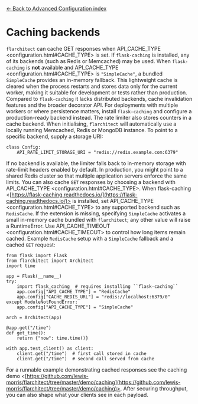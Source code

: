 [← Back to Advanced Configuration index](index.md)

# Caching backends
`flarchitect` can cache GET responses when API_CACHE_TYPE <configuration.html#CACHE_TYPE> is set. If
`flask-caching` is installed, any of its backends (such as Redis or
Memcached) may be used. When `flask-caching` is **not** available and
API_CACHE_TYPE <configuration.html#CACHE_TYPE> is `"SimpleCache"`, a bundled
`SimpleCache` provides an in-memory fallback. This lightweight cache is
cleared when the process restarts and stores data only for the current
worker, making it suitable for development or tests rather than
production.
Compared to `flask-caching` it lacks distributed backends, cache
invalidation features and the broader decorator API. For deployments with
multiple workers or where persistence matters, install `flask-caching`
and configure a production-ready backend instead.
The rate limiter also stores counters in a cache backend. When initialising,
`flarchitect` will automatically use a locally running Memcached,
Redis or MongoDB instance. To point to a specific backend, supply a storage
URI:
```
class Config:
    API_RATE_LIMIT_STORAGE_URI = "redis://redis.example.com:6379"
```
If no backend is available, the limiter falls back to in-memory storage
with rate-limit headers enabled by default. In production, you might point
to a shared Redis cluster so that multiple application servers enforce the
same limits.
You can also cache `GET` responses by choosing a backend with
API_CACHE_TYPE <configuration.html#CACHE_TYPE>. When flask-caching <[https://flask-caching.readthedocs.io/](https://flask-caching.readthedocs.io/)>
is installed, set API_CACHE_TYPE <configuration.html#CACHE_TYPE> to any supported backend such as
`RedisCache`. If the extension is missing, specifying `SimpleCache`
activates a small in-memory cache bundled with `flarchitect`; any other
value will raise a RuntimeError. Use API_CACHE_TIMEOUT <configuration.html#CACHE_TIMEOUT> to control
how long items remain cached.
Example `RedisCache` setup with a `SimpleCache` fallback and a cached
`GET` request:
```
from flask import Flask
from flarchitect import Architect
import time

app = Flask(__name__)
try:
    import flask_caching  # requires installing ``flask-caching``
    app.config["API_CACHE_TYPE"] = "RedisCache"
    app.config["CACHE_REDIS_URL"] = "redis://localhost:6379/0"
except ModuleNotFoundError:
    app.config["API_CACHE_TYPE"] = "SimpleCache"

arch = Architect(app)

@app.get("/time")
def get_time():
    return {"now": time.time()}

with app.test_client() as client:
    client.get("/time")  # first call stored in cache
    client.get("/time")  # second call served from cache
```
For a runnable example demonstrating cached responses see the caching demo <[https://github.com/lewis-morris/flarchitect/tree/master/demo/caching](https://github.com/lewis-morris/flarchitect/tree/master/demo/caching)>.
After securing throughput, you can also shape what your clients see in each
payload.

